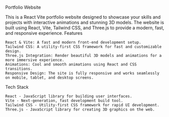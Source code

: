 Portfolio Website

This is a React Vite portfolio website designed to showcase your skills and projects with interactive animations and stunning 3D models. The website is built using React, Vite, Tailwind CSS, and Three.js to provide a modern, fast, and responsive experience.
Features

    React & Vite: A fast and modern front-end development setup.
    Tailwind CSS: A utility-first CSS framework for fast and customizable design.
    Three.js Integration: Render beautiful 3D models and animations for a more immersive experience.
    Animations: Cool and smooth animations using React and CSS transitions.
    Responsive Design: The site is fully responsive and works seamlessly on mobile, tablet, and desktop screens.

Tech Stack

    React - JavaScript library for building user interfaces.
    Vite - Next-generation, fast development build tool.
    Tailwind CSS - Utility-first CSS framework for rapid UI development.
    Three.js - JavaScript library for creating 3D graphics on the web.
